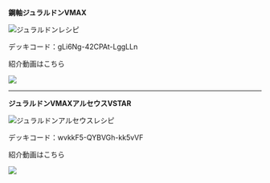 __鋼軸ジュラルドンVMAX__

![ジュラルドンレシピ](https://i.imgur.com/LtIrEFn.png)

デッキコード：gLi6Ng-42CPAt-LggLLn

紹介動画はこちら

[![](https://img.youtube.com/vi/SsKpVX3n65I/0.jpg)](https://www.youtube.com/watch?v=SsKpVX3n65I)

***

__ジュラルドンVMAXアルセウスVSTAR__

![ジュラルドンアルセウスレシピ](https://i.imgur.com/IWziCJn.png)

デッキコード：wvkkF5-QYBVGh-kk5vVF

紹介動画はこちら

[![](https://img.youtube.com/vi/LIMnIdersmA/0.jpg)](https://www.youtube.com/watch?v=LIMnIdersmA)
